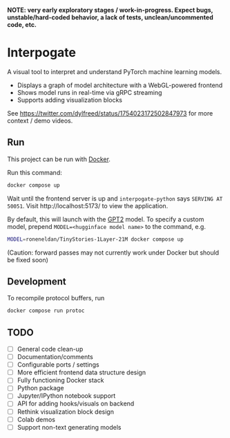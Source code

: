 **NOTE: very early exploratory stages / work-in-progress. Expect bugs, unstable/hard-coded behavior, a lack of tests, unclean/uncommented code, etc.**

# Interpogate

A visual tool to interpret and understand PyTorch machine learning models.

- Displays a graph of model architecture with a WebGL-powered frontend
- Shows model runs in real-time via gRPC streaming
- Supports adding visualization blocks

See https://twitter.com/dylfreed/status/1754023172502847973 for more context / demo videos.

## Run

This project can be run with [Docker](https://www.docker.com/).

Run this command:

```sh
docker compose up
```

Wait until the frontend server is up and `interpogate-python` says `SERVING AT 50051`. Visit http://localhost:5173/ to view the application.

By default, this will launch with the [GPT2](https://huggingface.co/openai-community/gpt2) model. To specify a custom model, prepend `MODEL=<hugginface model name>` to the command, e.g.

```sh
MODEL=roneneldan/TinyStories-1Layer-21M docker compose up
```

(Caution: forward passes may not currently work under Docker but should be fixed soon)

## Development

To recompile protocol buffers, run

```sh
docker compose run protoc
```

## TODO

- [ ] General code clean-up
- [ ] Documentation/comments
- [ ] Configurable ports / settings
- [ ] More efficient frontend data structure design
- [ ] Fully functioning Docker stack
- [ ] Python package
- [ ] Jupyter/IPython notebook support
- [ ] API for adding hooks/visuals on backend
- [ ] Rethink visualization block design
- [ ] Colab demos
- [ ] Support non-text generating models
